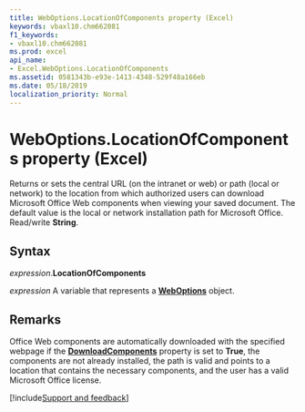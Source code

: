 ```yaml
---
title: WebOptions.LocationOfComponents property (Excel)
keywords: vbaxl10.chm662081
f1_keywords:
- vbaxl10.chm662081
ms.prod: excel
api_name:
- Excel.WebOptions.LocationOfComponents
ms.assetid: 0581343b-e93e-1413-4348-529f48a166eb
ms.date: 05/18/2019
localization_priority: Normal
---
```



# WebOptions.LocationOfComponents property (Excel)

Returns or sets the central URL (on the intranet or web) or path (local or network) to the location from which authorized users can download Microsoft Office Web components when viewing your saved document. The default value is the local or network installation path for Microsoft Office. Read/write **String**.


## Syntax

_expression_.**LocationOfComponents**

_expression_ A variable that represents a **[WebOptions](Excel.WebOptions.md)** object.


## Remarks

Office Web components are automatically downloaded with the specified webpage if the **[DownloadComponents](Excel.WebOptions.DownloadComponents.md)** property is set to **True**, the components are not already installed, the path is valid and points to a location that contains the necessary components, and the user has a valid Microsoft Office license.




[!include[Support and feedback](~/includes/feedback-boilerplate.md)]